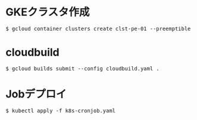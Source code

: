 # GKEクラスタ作成
<pre>
$ gcloud container clusters create clst-pe-01 --preemptible --machine-type=f1-micro --num-nodes=3 --disk-size=10
</pre>

# cloudbuild
<pre>
$ gcloud builds submit --config cloudbuild.yaml .
</pre>

# Jobデプロイ
<pre>
$ kubectl apply -f k8s-cronjob.yaml
</pre>
